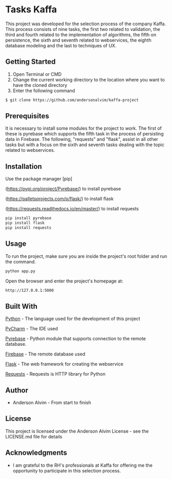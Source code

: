 # Tasks Kaffa

This project was developed for the selection process 
of the company Kaffa. This process consists of nine 
tasks, the first two related to validation, the third 
and fourth related to the implementation of algorithms, 
the fifth on persistence, the sixth and seventh 
related to webservices, the eighth database modeling 
and the last to techniques of UX.

## Getting Started

1. Open Terminal or CMD
2. Change the current working directory to the location where 
you want to have the cloned directory
3. Enter the following command

```bash
$ git clone https://github.com/andersonalvim/kaffa-project
```
## Prerequisites

It is necessary to install some modules for the 
project to work. The first of these is pyrebase which 
supports the fifth task in the process of persisting 
data in Firebase. The following, "requests" and "flask", 
assist in all other tasks but with a focus on the sixth 
and seventh tasks dealing with the topic related to 
webservices.

## Installation

Use the package manager [pip]

(https://pypi.org/project/Pyrebase/) to install pyrebase

(https://palletsprojects.com/p/flask/) to install flask

(https://requests.readthedocs.io/en/master/) to install requests

```bash
pip install pyrebase
pip install flask
pip install requests
```

## Usage
To run the project, make sure you are inside 
the project's root folder and run the command.

```bash
python app.py
```

Open the browser and enter the project's homepage at:

```bash
http://127.0.0.1:5000
```

## Built With

[Python](https://www.python.org) - The language used for the development of this project

[PyCharm](https://www.jetbrains.com/pt-br/pycharm/download/#section=mac) - The IDE used

[Pyrebase](https://pypi.org/project/Pyrebase/) -  Python module that supports connection to the remote database.

[Firebase](https://firebase.google.com/?hl=pt-br) - The remote database used

[Flask](https://flask.palletsprojects.com/en/1.1.x/) - The web framework for creating the webservice

[Requests](https://requests.readthedocs.io/en/master/) - Requests is HTTP library for Python

## Author

- Anderson Alvim - From start to finish

## License

This project is licensed under the Anderson Alvim License - 
see the LICENSE.md file for details

## Acknowledgments

- I am grateful to the RH's professionals at Kaffa for offering me the opportunity 
to participate in this selection process.

